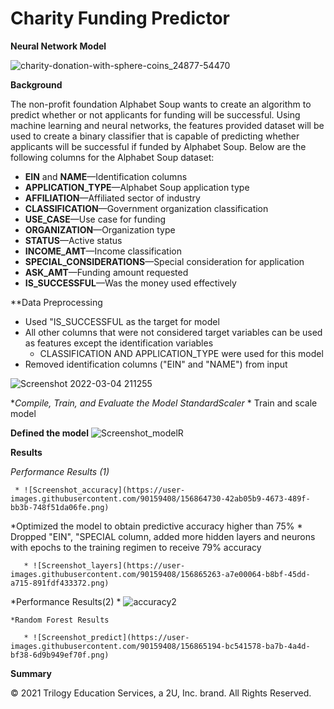 # Charity Funding Predictor
   **Neural Network Model**
 
![charity-donation-with-sphere-coins_24877-54470](https://user-images.githubusercontent.com/90159408/156863795-abbdd921-692e-4720-a960-ea88a1978f94.jpg)

**Background**

The non-profit foundation Alphabet Soup wants to create an algorithm to predict whether or not applicants for funding will be successful. Using machine learning and neural networks, the features provided dataset will be used to create a binary classifier that is capable of predicting whether applicants will be successful if funded by Alphabet Soup. Below are the following columns for the Alphabet Soup dataset:

* **EIN** and **NAME**—Identification columns
* **APPLICATION_TYPE**—Alphabet Soup application type
* **AFFILIATION**—Affiliated sector of industry
* **CLASSIFICATION**—Government organization classification
* **USE_CASE**—Use case for funding
* **ORGANIZATION**—Organization type
* **STATUS**—Active status
* **INCOME_AMT**—Income classification
* **SPECIAL_CONSIDERATIONS**—Special consideration for application
* **ASK_AMT**—Funding amount requested
* **IS_SUCCESSFUL**—Was the money used effectively

**Data Preprocessing
   
   * Used "IS_SUCCESSFUL as the target for model
   * All other columns that were not considered target variables can be used as features except the identification variables
      * CLASSIFICATION AND APPLICATION_TYPE were used for this model
   * Removed identification columns ("EIN" and "NAME") from input   
 
 ![Screenshot 2022-03-04 211255](https://user-images.githubusercontent.com/90159408/156863789-c1fe7455-ec19-4a4e-a7c3-957e135cf926.png)

**Compile, Train, and Evaluate the Model
   *StandardScaler**
      *  Train and scale model
    
   **Defined the model**
      ![Screenshot_model](https://user-images.githubusercontent.com/90159408/156864710-f539dbf9-9a59-44b4-9c44-9f581e9146d3.png)R
      
   **Results**
      
   *Performance Results (1)*
         
     * ![Screenshot_accuracy](https://user-images.githubusercontent.com/90159408/156864730-42ab05b9-4673-489f-bb3b-748f51da06fe.png)

   *Optimized the model to obtain predictive accuracy higher than 75%
      * Dropped "EIN", "SPECIAL column, added more hidden layers and neurons with epochs to the training regimen to receive 79% accuracy
      
       * ![Screenshot_layers](https://user-images.githubusercontent.com/90159408/156865263-a7e00064-b8bf-45dd-a715-891fdf433372.png)

      
   *Performance Results(2)
      * ![accuracy2](https://user-images.githubusercontent.com/90159408/156865123-59ce926f-28bb-46ed-a73a-27dbfb8bc16e.png)
            
    *Random Forest Results
    
       * ![Screenshot_predict](https://user-images.githubusercontent.com/90159408/156865194-bc541578-ba7b-4a4d-bf38-6d9b949ef70f.png)


**Summary** 




© 2021  Trilogy Education Services, a 2U, Inc. brand. All Rights Reserved.	
